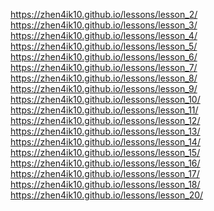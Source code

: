 https://zhen4ik10.github.io/lessons/lesson_2/
<br>
https://zhen4ik10.github.io/lessons/lesson_3/
<br>
https://zhen4ik10.github.io/lessons/lesson_4/
<br>
https://zhen4ik10.github.io/lessons/lesson_5/
<br>
https://zhen4ik10.github.io/lessons/lesson_6/
<br>
https://zhen4ik10.github.io/lessons/lesson_7/
<br>
https://zhen4ik10.github.io/lessons/lesson_8/
<br>
https://zhen4ik10.github.io/lessons/lesson_9/
<br>
https://zhen4ik10.github.io/lessons/lesson_10/
<br>
https://zhen4ik10.github.io/lessons/lesson_11/
<br>
https://zhen4ik10.github.io/lessons/lesson_12/
<br>
https://zhen4ik10.github.io/lessons/lesson_13/
<br>
https://zhen4ik10.github.io/lessons/lesson_14/
<br>
https://zhen4ik10.github.io/lessons/lesson_15/
<br>
https://zhen4ik10.github.io/lessons/lesson_16/
<br>
https://zhen4ik10.github.io/lessons/lesson_17/
<br>
https://zhen4ik10.github.io/lessons/lesson_18/
<br>
https://zhen4ik10.github.io/lessons/lesson_20/
